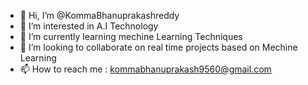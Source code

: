- 👋 Hi, I’m @KommaBhanuprakashreddy
- 👀 I’m interested in A.I Technology
- 🌱 I’m currently learning mechine Learning Techniques
- 💞️ I’m looking to collaborate on real time projects based on Mechine Learning
- 📫 How to reach me : kommabhanuprakash9560@gmail.com

<!---
Bhanuprakashredd/Bhanuprakashredd is a ✨ special ✨ repository because its `README.md` (this file) appears on your GitHub profile.
You can click the Preview link to take a look at your changes.
--->
